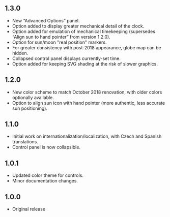 ## 1.3.0

* New “Advanced Options” panel.
* Option added to display greater mechanical detail of the clock.
* Option added for emulation of mechanical timekeeping (supersedes “Align sun to hand pointer” from version 1.2.0).
* Option for sun/moon "real position" markers.
* For greater consistency with post-2018 appearance, globe map can be hidden.
* Collapsed control panel displays currently-set time.
* Option added for keeping SVG shading at the risk of slower graphics.

## 1.2.0

* New color scheme to match October 2018 renovation, with older colors optionally available.
* Option to align sun icon with hand pointer (more authentic, less accurate sun positioning).

## 1.1.0

* Initial work on internationalization/localization, with Czech and Spanish translations.
* Control panel is now collapsible.

## 1.0.1

* Updated color theme for controls.
* Minor documentation changes.

## 1.0.0

* Original release
